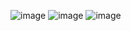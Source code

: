 ![image](https://github.com/lanceadrian15/pizza/assets/134387967/71e3fdbc-956d-412f-8032-86a550761b1a)
![image](https://github.com/lanceadrian15/pizza/assets/134387967/caca0a1a-7c8d-4319-892d-a25f05e35c24)
![image](https://github.com/lanceadrian15/pizza/assets/134387967/d1b19f63-0aeb-4ed9-a92d-81bacf29a178)
